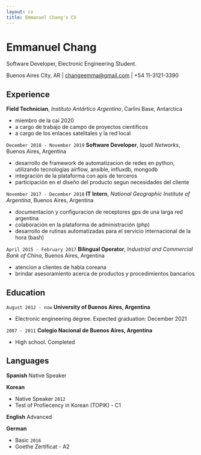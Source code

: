 ```yaml
---
layout: cv
title: Emmanuel Chang's CV
---
```

# Emmanuel Chang
Software Developer, Electronic Engineering Student.

<div id="webaddress">
Buenos Aires City, AR |
<a href="mailto:changeemma@gmail.com">changeemma@gmail.com</a> |
+54 11-3121-3390
</div>

## Experience

__Field Technician__, <a href="https://www.cancilleria.gob.ar/es/iniciativas/dna/instituto-antartico-argentino" style="text-decoration: none">*Instituto Antártico Argentino*</a>, Carlini Base, Antarctica

- miembro de la cai 2020
- a cargo de trabajo de campo de proyectos cientificos 
- a cargo de los enlaces satelitales y la red local

`December 2018 - November 2019`
__Software Developer__, <a href="https://iquall.net/" style="text-decoration: none">*Iquall Networks*</a>, Buenos Aires, Argentina

- desarrollo de framework de automatizacion de redes en python, utilizando tecnologias airflow, ansible, influxdb, mongodb 
- integración de la plataforma con apis de terceros
- participación en el diseño del producto segun necesidades del cliente

`November 2017 - December 2018`
__IT Intern__, <a href="https://www.ign.gob.ar/" style="text-decoration: none">*National Geographic Institute of Argentina*</a>, Buenos Aires, Argentina

- documentacion y configuracion de receptores gps de una larga red argentina
- colaboración en la plataforma de administración (php)
- desarrollo de rutinas automatizadas para el servicio internacional de la hora (bash)

`April 2015 - February 2017`
__Bilingual Operator__, <a href="https://www.icbc.com.ar/" style="text-decoration: none">*Industrial and Commercial Bank of China*</a>, Buenos Aires, Argentina
- atencion a clientes de habla coreana
- brindar asesoramiento acerca de productos y procedimientos bancarios


## Education

`August 2012 - now`
__University of Buenos Aires, Argentina__

- Electronic engineering degree. Expected graduation: December 2021

`2007 - 2011`
__Colegio Nacional de Buenos Aires, Argentina__

- High school. Completed


## Languages

__Spanish__
Native Speaker

__Korean__
- Native Speaker
`2012`
- Test of Profiecency in Korean (TOPIK) - C1

__English__
Advanced

__German__
- Basic
`2016`
- Goethe Zertificat - A2


<!-- ### Footer

Last updated: May 2013 -->


